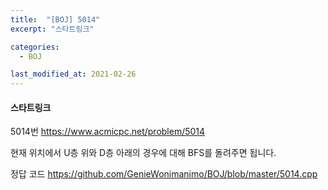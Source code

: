 ```yaml
---
title:  "[BOJ] 5014"
excerpt: "스타트링크"

categories:
  - BOJ

last_modified_at: 2021-02-26
---
```


#### 스타트링크

5014번 <https://www.acmicpc.net/problem/5014>

현재 위치에서 U층 위와 D층 아래의 경우에 대해 BFS를 돌려주면 됩니다.

정답 코드 <https://github.com/GenieWonimanimo/BOJ/blob/master/5014.cpp>